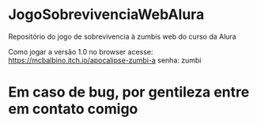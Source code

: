 # JogoSobrevivenciaWebAlura
Repositório do jogo de sobrevivencia à zumbis web do curso da Alura

Como jogar a versão 1.0 no browser
acesse: https://mcbalbino.itch.io/apocalipse-zumbi-a
senha: zumbi

# Em caso de bug, por gentileza entre em contato comigo
